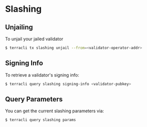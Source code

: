 # Slashing

## Unjailing

To unjail your jailed validator

```bash
$ terracli tx slashing unjail --from=<validator-operator-addr>
```

## Signing Info

To retrieve a validator's signing info:

```bash
$ terracli query slashing signing-info <validator-pubkey>
```

## Query Parameters

You can get the current slashing parameters via:

```bash
$ terracli query slashing params
```
